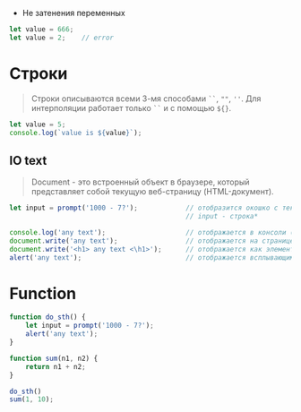 * Не затенения переменных
```js
let value = 666;
let value = 2;    // error
```
# Строки
> Строки описываются всеми 3-мя способами ` `` `, `""`, `''`.
> Для интерполяции работает только ` `` ` и с помощью `${}`.

```js
let value = 5;
console.log(`value is ${value}`);
```
## IO text
> Document - это встроенный объект в браузере, который представляет собой текущую веб-страницу (HTML-документ).
```js
let input = prompt('1000 - 7?');            // отобразится окошко с текстом
                                            // input - строка*

console.log('any text');                    // отображается в консоли (на f12)
document.write('any text');                 // отображается на странице
document.write('<h1> any text <\h1>');      // отображается как элемент на странице
alert('any text');                          // отображается всплывающим окошком
```
# Function
```js 
function do_sth() {
	let input = prompt('1000 - 7?');
	alert('any text');
}

function sum(n1, n2) {
	return n1 + n2;
}

do_sth()
sum(1, 10);
```